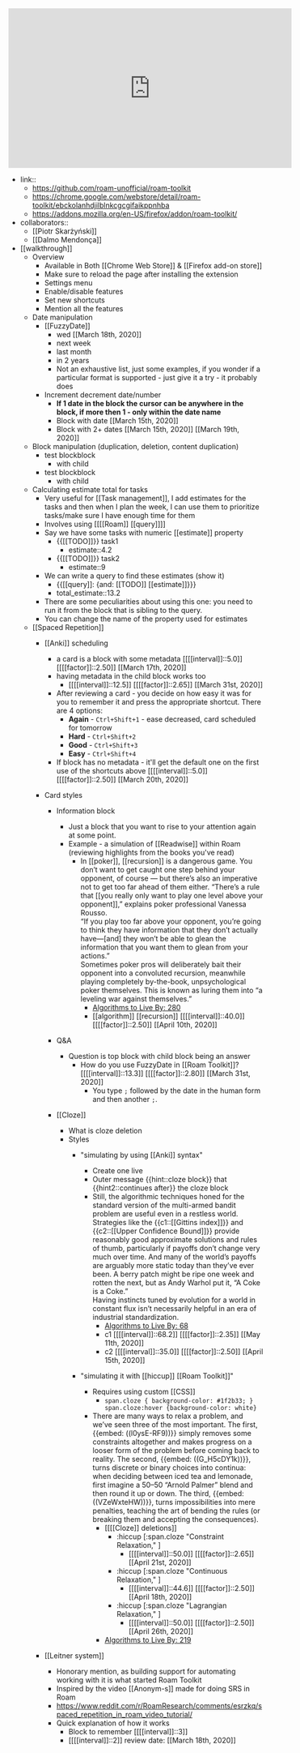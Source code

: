 <iframe width="560" height="315" src="https://www.youtube.com/embed/llP-3AqFGL8" frameborder="0" allow="accelerometer; autoplay; encrypted-media; gyroscope; picture-in-picture" allowfullscreen></iframe>

- link::
    - https://github.com/roam-unofficial/roam-toolkit
    - https://chrome.google.com/webstore/detail/roam-toolkit/ebckolanhdjilblnkcgcgifaikppnhba
    - https://addons.mozilla.org/en-US/firefox/addon/roam-toolkit/
- collaborators::
    - [[Piotr Skarżyński]]
    - [[Dalmo Mendonça]]
- [[walkthrough]]
    - Overview
        - Available in Both [[Chrome Web Store]] & [[Firefox add-on store]]
        - Make sure to reload the page after installing the extension
        - Settings menu
        - Enable/disable features
        - Set new shortcuts
        - Mention all the features
    - Date manipulation
        - [[FuzzyDate]]
            - wed [[March 18th, 2020]]
            - next week
            - last month
            - in 2 years 
            - Not an exhaustive list, just some examples, if you wonder if a particular format  is supported - just give it a try - it probably does
        - Increment decrement date/number
            - **If 1 date in the block the cursor can be anywhere in the block, if more then 1 - only within the date name**
            - Block with date [[March 15th, 2020]]
            - Block with 2+ dates [[March 15th, 2020]] [[March 19th, 2020]]
    - Block manipulation (duplication, deletion, content duplication)
        - test blockblock
            - with child
        - test blockblock
            - with child
    - Calculating estimate total for tasks
        - Very useful for [[Task management]], I add estimates for the tasks and then when I plan the week, I can use them to prioritize tasks/make sure I have enough time for them
        - Involves using [[[[Roam]] [[query]]]]
        - Say we have some tasks with numeric [[estimate]] property
            - {{[[TODO]]}} task1
                - estimate::4.2
            - {{[[TODO]]}} task2
                - estimate::9
        - We can write a query to find these estimates (show it)
            - {{[[query]]: {and: [[TODO]] [[estimate]]}}}
            - total_estimate::13.2
        - There are some peculiarities about using this one: you need to run it from the block that is sibling to the query.
        - You can change the name of the property used for estimates
    - [[Spaced Repetition]]
        - [[Anki]] scheduling
            - a card is a block with some metadata [[[[interval]]::5.0]] [[[[factor]]::2.50]] [[March 17th, 2020]]
            - having metadata in the child block works too
                - [[[[interval]]::12.5]] [[[[factor]]::2.65]] [[March 31st, 2020]]
            - After reviewing a card - you decide on how easy it was for you to remember it and press the appropriate shortcut. There are 4 options:
                - **Again** - `Ctrl+Shift+1` - ease decreased, card scheduled for tomorrow
                - **Hard** - `Ctrl+Shift+2`
                - **Good** - `Ctrl+Shift+3`
                - **Easy** - `Ctrl+Shift+4`
            - If block has no metadata - it'll get the default one on the first use of the shortcuts above  [[[[interval]]::5.0]] [[[[factor]]::2.50]] [[March 20th, 2020]]
        - Card styles
            - Information block
                - Just a block that you want to rise to your attention again at some point. 
                - Example - a simulation of [[Readwise]] within Roam (reviewing highlights from the books you've read)
                    - In [[poker]], [[recursion]] is a dangerous game. You don’t want to get caught one step behind your opponent, of course — but there’s also an imperative not to get too far ahead of them either. “There’s a rule that [[you really only want to play one level above your opponent]],” explains poker professional Vanessa Rousso.   
                    “If you play too far above your opponent, you’re going to think they have information that they don’t actually have—[and] they won’t be able to glean the information that you want them to glean from your actions.”   
                    Sometimes poker pros will deliberately bait their opponent into a convoluted recursion, meanwhile playing completely by-the-book, unpsychological poker themselves. This is known as luring them into “a leveling war against themselves.”
                        - [Algorithms to Live By: 280](https://www.google.com/url?q=http://play.google.com/books/reader?printsec%3Dfrontcover%26output%3Dreader%26id%3DjvB0CgAAAEAJ%26source%3Dbooks-notes-export%26pg%3DGBS.PA280.w.0.0.0.1&sa=D&ust=1538516778016000)
                        - [[algorithm]] [[recursion]] [[[[interval]]::40.0]] [[[[factor]]::2.50]] [[April 10th, 2020]]
 
            - Q&A
                - Question is top block with child block being an answer
                    - How do you use FuzzyDate in [[Roam Toolkit]]?  [[[[interval]]::13.3]] [[[[factor]]::2.80]] [[March 31st, 2020]]
                        - You type `;` followed by the date in the human form and then another `;`.
            - [[Cloze]]
                - What is cloze deletion
                - Styles
                    - "simulating by using [[Anki]] syntax"
                        - Create one live
                        - Outer message {{hint::cloze block}} that {{hint2::continues after}} the cloze block
                        - Still, the algorithmic techniques honed for the standard version of the multi-armed bandit problem are useful even in a restless world. Strategies like the {{c1::[[Gittins index]]}} and {{c2::[[Upper Confidence Bound]]}} provide reasonably good approximate solutions and rules of thumb, particularly if payoffs don’t change very much over time. And many of the world’s payoffs are arguably more static today than they’ve ever been. A berry patch might be ripe one week and rotten the next, but as Andy Warhol put it, “A Coke is a Coke.”   
                        Having instincts tuned by evolution for a world in constant flux isn’t necessarily helpful in an era of industrial standardization.
                            - [Algorithms to Live By: 68](https://www.google.com/url?q=http://play.google.com/books/reader?printsec%3Dfrontcover%26output%3Dreader%26id%3DjvB0CgAAAEAJ%26source%3Dbooks-notes-export%26pg%3DGBS.PA68.w.0.0.0.3&sa=D&ust=1538516777762000)
                            - c1 [[[[interval]]::68.2]] [[[[factor]]::2.35]] [[May 11th, 2020]] 
                            - c2 [[[[interval]]::35.0]] [[[[factor]]::2.50]] [[April 15th, 2020]] 
 
                    - "simulating it with [[hiccup]] [[Roam Toolkit]]"
                        - Requires using custom [[CSS]]
                            - `span.cloze { background-color: #1f2b33; } span.cloze:hover {background-color: white}`
                        -  There are many ways to relax a problem, and we’ve seen three of the most important. The first, {{embed: ((l0ysE-RF9))}} simply removes some constraints altogether and makes progress on a looser form of the problem before coming back to reality. The second, {{embed: ((G_H5cDY1k))}}, turns discrete or binary choices into continua: when deciding between iced tea and lemonade, first imagine a 50–50 “Arnold Palmer” blend and then round it up or down. The third, {{embed: ((VZeWxteHW))}}, turns impossibilities into mere penalties, teaching the art of bending the rules (or breaking them and accepting the consequences).
                            - [[[[Cloze]] deletions]]
                                - :hiccup  [:span.cloze "Constraint Relaxation," ] 
                                    - [[[[interval]]::50.0]] [[[[factor]]::2.65]] [[April 21st, 2020]]
                                - :hiccup  [:span.cloze "Continuous Relaxation," ] 
                                    - [[[[interval]]::44.6]] [[[[factor]]::2.50]] [[April 18th, 2020]]
                                - :hiccup  [:span.cloze "Lagrangian Relaxation," ] 
                                    - [[[[interval]]::50.0]] [[[[factor]]::2.50]] [[April 26th, 2020]]
                            - [Algorithms to Live By: 219](https://www.google.com/url?q=http://play.google.com/books/reader?printsec%3Dfrontcover%26output%3Dreader%26id%3DjvB0CgAAAEAJ%26source%3Dbooks-notes-export%26pg%3DGBS.PA219.w.0.0.0.1&sa=D&ust=1538516777966000)

        - [[Leitner system]]
            - Honorary mention, as building support for automating working with it is what started Roam Toolkit
            - Inspired by the video [[Anonym-s]] made for doing SRS in Roam
            - https://www.reddit.com/r/RoamResearch/comments/esrzkq/spaced_repetition_in_roam_video_tutorial/
            - Quick explanation of how it works
                - Block to remember [[[[interval]]::3]]
                - [[[[interval]]::2]] review date: [[March 18th, 2020]]  
